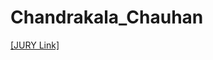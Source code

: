 # Chandrakala_Chauhan

[[JURY Link]](https://nift-web-design-delhi.github.io/Chandrakala_Chauhan/Assignment%20_3/jd/)
